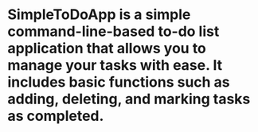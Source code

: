 # SimpleToDoApp is a simple command-line-based to-do list application that allows you to manage your tasks with ease. It includes basic functions such as adding, deleting, and marking tasks as completed.
